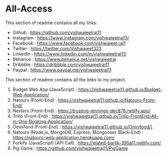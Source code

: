 # All-Access
This section of readme contains all my links.
- Github : https://github.com/vishwajeetraj11
- Instagram : https://www.instagram.com/vishwajeetraj11/
- Facebook : https://www.facebook.com/vishwajeet.raj1
- Twitter : https://twitter.com/Vishwajeet323
- LinkedIn : https://www.linkedin.com/in/vishwajeetraj11/
- Behance : https://www.behance.net/vishwajeetraj
- Dribbble : https://dribbble.com/vishwajeetraj11
- Paypal : https://www.paypal.me/vishwajeetraj11



This section of readme contains all the links to my project.

1. Budget Web App (JavaScript) : https://vishwajeetraj11.github.io/Budget-Web-Application/
2. Natours (Front-End) : https://vishwajeetraj11.github.io/Natours-Front-End/
3. Nexters (Front-End) : https://trusting-jennings-dec878.netlify.app/
4. Trillo (Front-End) : https://vishwajeetraj11.github.io/Trillo-FrontEnd-All-in-One-Booking-Application/
5. Omnifood (Front-End) : https://vishwajeetraj11.github.io/Omnifood/\
6. Natours (Node.js, MongoDB, Express, Mongoose) (Back-End) : https://natours-web-application.herokuapp.com/
7. Forkify (JavaScript) (API Call) : https://elated-bartik-395a11.netlify.com/
8. Pig Game : https://github.com/vishwajeetraj11/PigGame
